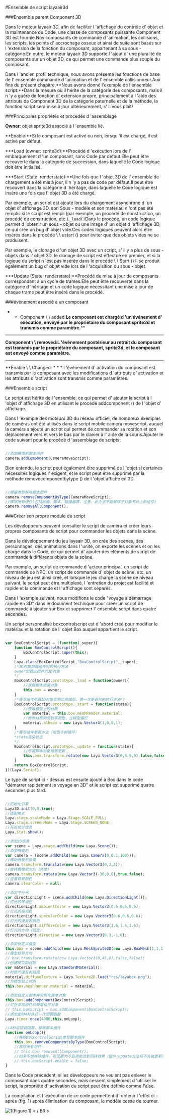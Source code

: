#Ensemble de script layaair3d

###Ensemble parent Component 3D

Dans le moteur layaair 3D, afin de faciliter l 'affichage du contrôle d' objet et la maintenance du Code, une classe de composants puissante Component 3D est fournie.Nos composants de commande d 'animation, les collisions, les scripts, les points d' accrochage osseux et ainsi de suite sont basés sur l 'extension de la fonction du composant, appartenant à sa sous - catégorie.En outre, le moteur layaair 3D supporte l 'ajout d' une pluralité de composants sur un objet 3D, ce qui permet une commande plus souple du composant.

Dans l 'ancien profil technique, nous avons présenté les fonctions de base de l' ensemble commande d 'animation et de l' ensemble collisionneur.Aux fins du présent chapitre,**Nous avons donné l'exemple de l'ensemble script.**Dans la mesure où il hérite de la catégorie des composants, mais il n 'y a guère de fonction d' extension propre, principalement à l 'aide des attributs de Component 3D de la catégorie paternelle et de la méthode, la fonction script sera mise à jour ultérieurement, s' il vous plaît!



###Principales propriétés et procédés d 'assemblage

**Owner**: objet sprite3d associé à l 'ensemble lié.

**Enable:**Si le composant est activé ou non, lorsqu 'il est chargé, il est activé par défaut.

***Load (owner: sprite3d):**Procédé d 'exécution lors de l' embarquement d 'un composant, sans Code par défaut.Elle peut être recouverte dans la catégorie de succession, dans laquelle le Code logique doit être initialisé.

***Start (State: renderstate):**Une fois que l 'objet 3D de l' ensemble de chargement a été mis à jour, il n 'y a pas de code par défaut.Il peut être recouvert dans la catégorie d 'héritage, dans laquelle le Code logique est inséré une fois que l' objet 3D a été chargé.

Par exemple, un script est ajouté lors du chargement asynchrone d 'un objet d' affichage 3D, son Sous - modèle et son matériau n 'ont pas été remplis si le script est rempli (par exemple, un procédé de construction, un procédé de construction, etc.).`_load()`Dans le procédé, un code logique permet d 'obtenir un sous - objet ou une image d' un objet d 'affichage 3D, ce qui crée un bug d' objet vide.Ces codes logiques peuvent alors être insérés dans le procédé \ \ ustart () pour éviter que des objets vides ne se produisent.

Par exemple, le clonage d 'un objet 3D avec un script, s' il y a plus de sous - objets dans l' objet 3D, le clonage de script est effectué en premier, et si la logique du script n 'est pas insérée dans le procédé \ \ Start () Il se produit également un bug d' objet vide lors de l 'acquisition du sous - objet.

***Update (State: renderstate):**Procédé de mise à jour de composants correspondant à un cycle de trames.Elle peut être recouverte dans la catégorie d 'héritage et un code logique nécessitant une mise à jour de chaque trame peut être inséré dans le procédé.



###événement associé à un composant

* * Component \ \ added:**Le composant est chargé d 'un événement d' exécution, envoyé par le propriétaire du composant sprite3d et transmis comme paramètre.****
****
**Component \ \ removed:**L 'événement postérieur au retrait du composant est transmis par le propriétaire du composant, sprite3d, et le composant est envoyé comme paramètre.****
****
**Enable \ \ Changed: * * * l 'événement d' activation du composant est transmis par le composant avec les modifications d 'attributs d' activation et les attributs d 'activation sont transmis comme paramètres.



###Ensemble script

Le script est hérité de l 'ensemble, ce qui permet d' ajouter le script à l 'objet d' affichage 3D en utilisant le procédé addcomponent () de l 'objet d' affichage.

Dans l 'exemple des moteurs 3D du réseau officiel, de nombreux exemples de caméras ont été utilisés dans le script mobile camera movescript, auquel la caméra a ajouté un script qui permet de commander sa rotation et son déplacement vers et vers le bas par le clavier à l' aide de la souris.Ajouter le code suivant pour le procédé d 'assemblage de scripts:


```typescript

//添加摄像机脚本组件
camera.addComponent(CameraMoveScript);
```


Bien entendu, le script peut également être supprimé de l 'objet si certaines nécessités logiques l' exigent, et le script peut être supprimé par la méthode removecomponentbytype () de l 'objet affiché en 3D.


```typescript

//根据类型移除脚本组件
camera.removeComponentByType(CameraMoveScript);
//移除所有组件(包括动画、脚本、碰撞器等，注意，此方法不能移除子对象节点上的组件)
camera.removeAllComponent();
```




###Créer son propre module de script

Les développeurs peuvent consulter le script de caméra et créer leurs propres composants de script pour commander les objets dans la scène.

Dans le développement du jeu layaair 3D, on crée des scènes, des personnages, des animations dans l 'unité, on exporte les scènes et on les charge dans le Code, ce qui permet d' ajouter des éléments de script de commande à différents objets de la scène.

Par exemple, un script de commande d 'acteur principal, un script de commande de NPC, un script de commande d' objet de scène, etc. un niveau de jeu est ainsi créé, et lorsque le jeu charge la scène de niveau suivant, le script peut être multiplexé, l 'entretien du projet est facilité et rapide et la commande et l' affichage sont séparés.

Dans l 'exemple suivant, nous modifions le code "voyage à démarrage rapide en 3D" dans le document technique pour créer un script de commande à ajouter sur Box et supprimer l' ensemble script dans quatre secondes.

Un script personnalisé boxcontrolscript est d 'abord créé pour modifier le matériau et la rotation de l' objet Box auquel appartient le script.


```typescript

var BoxControlScript = (function(_super){
    function BoxControlScript(){
        BoxControlScript.super(this);
    }
    Laya.class(BoxControlScript,"BoxControlScript",_super);
    /*3D对象加载组件时的执行方法
    owner加载此组件的3D对象
    */
    BoxControlScript.prototype._load = function(owner){
        //获取脚本所属对象
        this.box = owner;
    }
    /*覆写组件所属3D对象实例化完成后，第一次更新时的执行方法*/
    BoxControlScript.prototype._start = function(state){
        //获取模型上的材质
        var material = this.box.meshRender.material;
        //修改材质的反射率颜色，让模型偏红
        material.albedo = new Laya.Vector4(1,0,0,1);
    }
    /*覆写组件更新方法（相当于帧循环）
    *state渲染状态
    */
    BoxControlScript.prototype._update = function(state){
        //所属脚本对象旋转更新
        this.box.transform.rotate(new Laya.Vector3(0,0.5,0),false,false);
    }
    return BoxControlScript;
})(Laya.Script);
```


Le type de script ci - dessus est ensuite ajouté à Box dans le code "démarrer rapidement le voyage en 3D" et le script est supprimé quatre secondes plus tard.


```typescript

//初始化引擎
Laya3D.init(0,0,true);
//适配模式
Laya.stage.scaleMode = Laya.Stage.SCALE_FULL;
Laya.stage.screenMode = Laya.Stage.SCREEN_NONE;
//开启统计信息
Laya.Stat.show();

//添加3D场景
var scene = Laya.stage.addChild(new Laya.Scene());
//添加摄像机
var camera = (scene.addChild(new Laya.Camera(0,0.1,100)));
//移动摄像机位置
camera.transform.translate(new Laya.Vector3(0,2,3));
//旋转摄像机方向（角度）
camera.transform.rotate(new Laya.Vector3(-30,0,0),true,false);
//设置背景颜色
camera.clearColor = null;

//添加平行光
var directionLight = scene.addChild(new Laya.DirectionLight());
//灯光的环境色
directionLight.ambientColor = new Laya.Vector3(0.6,0.6,0.6);
//灯光的高光色
directionLight.specularColor = new Laya.Vector3(0.6,0.6,0.6);
//灯光的漫反射颜色
directionLight.diffuseColor = new Laya.Vector3(1.6,1.6,1.6);
//灯光的方向（弧度）
directionLight.direction = new Laya.Vector3(0.3,-1,0);

//添加自定义模型
this.box = scene.addChild(new Laya.MeshSprite3D(new Laya.BoxMesh(1,1,1)));
//模型旋转方向
// box.transform.rotate(new Laya.Vector3(0,45,0),false,false);
//创建模型的材质
var material = new Laya.StandardMaterial();
//材质的漫反射贴图
material.diffuseTexture = Laya.Texture2D.load("res/layabox.png");
//为模型赋上材质
this.box.meshRender.material = material;

//添加自定义脚本并实例化脚本对象
this.box.addComponent(BoxControlScript);
//可在添加组件时获取组件对象
// this.boxScript = box.addComponent(BoxControlScript);
//添加定时4秒执行一次回调函数
Laya.timer.once(4000,this,onLoop);

//4秒后回调函数，移除脚本组件
function onLoop(){
    //移除BoxControlScript类型脚本组件
    this.box.removeComponentsByType(BoxControlScript);
    //移除所有组件
    // this.box.removeAllComponent();
    //如果不想移除组件，可设置为不启用能达到同样效果（组件_update方法将不会被更新）
    // this.boxScript.enable = false;
}
```


Dans le Code précédent, si les développeurs ne veulent pas enlever le composant dans quatre secondes, mais cessent simplement d 'utiliser le script, la propriété d' activation du script peut être définie comme False.

La compilation et l 'exécution de ce code permettent d' obtenir l 'effet ci - après (fig. 1) après élimination du composant, le modèle cesse de tourner.

![1](img/1.gif)(Figure 1) < / BR >

